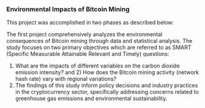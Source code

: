 ### Environmental Impacts of Bitcoin Mining


This project was accomplished in two phases as described below:

The first project comprehensively analyzes the environmental consequences of Bitcoin mining through data and statistical analysis. 
The study focuses on two primary objectives which are referred to as SMART (Specific Measurable Attainable Relevant and Timely) questions: 
1) What are the impacts of different variables on the carbon dioxide emission intensity? and 2) How does the Bitcoin mining activity (network hash rate) vary with regional variations?
2) The findings of this study inform policy decisions and industry practices in the cryptocurrency sector, specifically addressing concerns related to greenhouse gas emissions and environmental sustainability.

